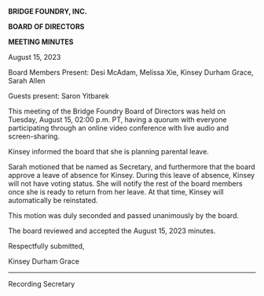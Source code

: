 **BRIDGE FOUNDRY, INC.**

**BOARD OF DIRECTORS**

**MEETING MINUTES**

August 15, 2023

Board Members Present: Desi McAdam, Melissa Xie, Kinsey Durham Grace, Sarah Allen

Guests present: Saron Yitbarek

This meeting of the Bridge Foundry Board of Directors was held on Tuesday, August 15, 02:00 p.m. PT, having a quorum with everyone participating through an online video conference with live audio and screen-sharing.

Kinsey informed the board that she is planning parental leave.

Sarah motioned that be named as Secretary, and furthermore that the board approve a leave of absence for Kinsey. During this leave of absence, Kinsey will not have voting status. She will notify the rest of the board members once she is ready to return from her leave. At that time, Kinsey will automatically be reinstated. 

This motion was duly seconded and passed unanimously by the board.

The board reviewed and accepted the August 15, 2023 minutes.

Respectfully submitted,

Kinsey Durham Grace

___________________

Recording Secretary
